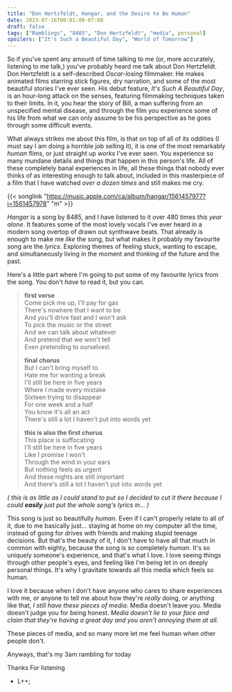 ```yaml
---
title: "Don Hertzfeldt, Hangar, and the Desire to Be Human"
date: 2023-07-16T00:01:00-07:00
draft: false
tags: ["Ramblings", "8485", "Don Hertzfeldt", "media", personal]
spoilers: ["It's Such a Beautiful Day", "World of Tomorrow"]
---
```


So if you've spent any amount of time talking to me (or, more accurately,
listening to me talk,) you've probably heard me talk about Don Hertzfeldt.
Don Hertzfeldt is a self-described *Oscar-losing* filmmaker. He makes animated
films starring stick figures, dry narration, and some of the most beautiful
stories I've ever seen. His debut feature, *It's Such A Beautiful Day*, is an
hour-long attack on the senses, featuring filmmaking techniques taken to their
limits. In it, you hear the story of Bill, a man suffering from an unspecified
mental disease, and through the film you experience some of his life from what
we can only assume to be his perspective as he goes through some difficult
events.

What always strikes me about this film, is that on top of all of its oddities
(I must say I am doing a horrible job selling it), it is one of the most
remarkably *human* flims, or just straight up *works* I've ever seen. You
experience so many mundane details and things that happen in this person's
life. All of these completely banal experiences in life, all these things that
nobody ever thinks of as interesting enough to talk about, included in this
masterpiece of a film that I have watched *over a dozen times* and still makes
me cry.

{{< songlink "https://music.apple.com/ca/album/hangar/1561457977?i=1561457978" "m" >}}

*Hangar* is a song by 8485, and I have listened to it over 480 times *this year*
*alone*. It features some of the most lovely vocals I've ever heard in a modern
song overtop of drawn out synthwave beats. That already is enough to make
me *like* the song, but what makes it probably my favourite song are the
*lyrics*. Exploring themes of feeling stuck, wanting to escape, and
simultaneously living in the moment and thinking of the future and the past.

Here's a little part where I'm going to put some of my favourite lyrics from
the song. You don't *have* to read it, but you can.

> **first verse**\
> Come pick me up, I'll pay for gas\
> There's nowhere that I want to be\
> And you'll drive fast and I won't ask\
> To pick the music or the street\
> And we can talk about whatever\
> And pretend that we won't tell\
> Even pretending to ourselves\
>
> **final chorus**\
> But I can't bring myself to\
> Hate me for wanting a break\
> I'll still be here in five years\
> Where I made every mistake\
> Sixteen trying to disappear\
> For one week and a half\
> You know it's all an act\
> There's still a lot I haven't put into words yet
>
> **this is also the first chorus**\
> This place is suffocating\
> I'll still be here in five years\
> Like I promise I won't\
> Through the wind in your ears\
> But nothing feels as urgent\
> And these nights are still important\
> And there's still a lot I haven't put into words yet

*( this is as little as I could stand to put so I decided to cut it there*
*because I could **easily** just put the whole song's lyrics in... )*

This song is just so beautifully *human*. Even if I can't properly relate to
all of it, due to me basically just... staying at home on my computer all the
time, instead of going for drives with friends and making stupid teenage
decisions. But that's the beauty of it, I don't have to have all that much in
common with eighty, because the song is so completely *human*. It's so uniquely
someone's experience, and that's what I love. I love seeing things through
other people's eyes, and feeling like I'm being let in on deeply personal
things. It's why I gravitate towards all this media which feels so human.

I love it because when I don't have anyone who cares to share experiences with
me, or anyone to tell me about how they're *really* doing, or anything like
that, *I still have these pieces of media*. Media doesn't leave you. Media
doesn't judge you for being honest. *Media doesn't lie to your face and claim*
*that they're having a great day and you aren't annoying them at all.*

These pieces of media, and so many more let me feel human when other people
don't.

Anyways, that's my 3am rambling for today

Thanks For listening

- L++;
